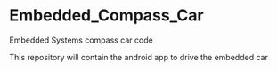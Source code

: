 Embedded_Compass_Car
====================

Embedded Systems compass car code

This repository will contain the android app to drive the embedded car
